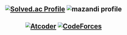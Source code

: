 <h2 align="center"> 
  
  [![Solved.ac Profile](http://mazassumnida.wtf/api/v2/generate_badge?boj=rlatjwls3333)](https://solved.ac/rlatjwls3333/)
  ![mazandi profile](http://mazandi.herokuapp.com/api?handle=rlatjwls3333&theme=dark)
</h2>
<h2 align="center">
  
  [![Atcoder](https://atcoder.junah.dev/v1/generate_badge?name=rlatjwls7882)](https://atcoder.jp/users/rlatjwls7882)
  [![CodeForces](https://cf.leed.at?id=rlatjwls7882)](https://codeforces.com/profile/rlatjwls7882)
</h2>
